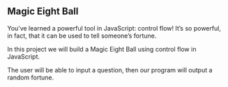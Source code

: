 ## Magic Eight Ball
You’ve learned a powerful tool in JavaScript: control flow! It’s so powerful, in fact, that it can be used to tell someone’s fortune.

In this project we will build a Magic Eight Ball using control flow in JavaScript.

The user will be able to input a question, then our program will output a random fortune.